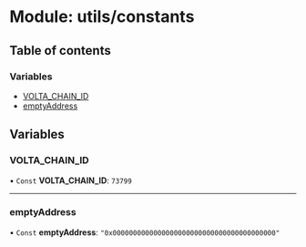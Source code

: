 # Module: utils/constants

## Table of contents

### Variables

- [VOLTA\_CHAIN\_ID](utils_constants.md#volta_chain_id)
- [emptyAddress](utils_constants.md#emptyaddress)

## Variables

### VOLTA\_CHAIN\_ID

• `Const` **VOLTA\_CHAIN\_ID**: ``73799``

___

### emptyAddress

• `Const` **emptyAddress**: ``"0x0000000000000000000000000000000000000000"``
